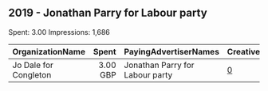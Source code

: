 ## 2019 - Jonathan Parry for Labour party 
Spent: 3.00
Impressions: 1,686

|OrganizationName|Spent|PayingAdvertiserNames|CreativeUrls|Impressions|Genders|AgeBrackets|CountryCodes|BillingAddresses|CandidateBallotInformation|
|:---|---:|:---|:---|---:|:---|:---|:---|:---|:---|
|Jo Dale for Congleton|3.00 GBP|Jonathan Parry for Labour party|[0](https://www.snap.com/political-ads/asset/ecf4f80e061fe48c955a08d56db0a94f17fa215f2624a9166bf9750c60a105a3?mediaType=mp4)|1,686||18-35|united kingdom|GB|Jo Dale for Labour|
